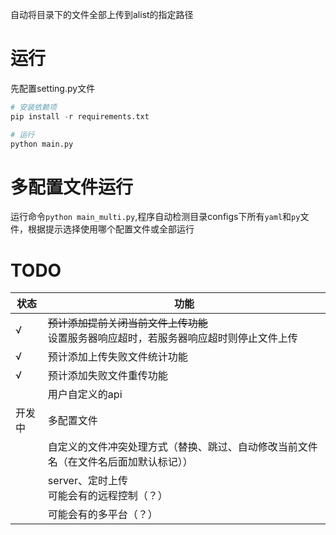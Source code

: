 自动将目录下的文件全部上传到alist的指定路径

# 运行
先配置setting.py文件
```python
# 安装依赖项
pip install -r requirements.txt

# 运行
python main.py
```

# 多配置文件运行
运行命令`python main_multi.py`,程序自动检测目录configs下所有`yaml`和`py`文件，根据提示选择使用哪个配置文件或全部运行

# TODO

| 状态  | 功能                                                 |
|-----|----------------------------------------------------|
| √   | ~~预计添加提前关闭当前文件上传功能~~<br/>设置服务器响应超时，若服务器响应超时则停止文件上传 |
| √   | 预计添加上传失败文件统计功能                                     |
| √   | 预计添加失败文件重传功能                                       |
|     | 用户自定义的api                                          |
| 开发中 | 多配置文件                                              |
|     | 自定义的文件冲突处理方式（替换、跳过、自动修改当前文件名（在文件名后面加默认标记））         |
|     | server、定时上传<br/>可能会有的远程控制（？）                       |
|     | 可能会有的多平台（？）                                        |

